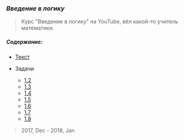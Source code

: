 ### _Введение в логику_

> Курс "Введение в логику" на YouTube, вёл какой-то учитель математики.

##### Содержание:

+ [Текст](logic.txt)

+ Задачи
    * [1.2](logic2-3.jpg)
    * [1.3](logic2-4.jpg)
    * [1.4](logic2-5.jpg)
    * [1.5](logic2-6-not-complited.jpg)
    * [1.6](logic4-1.jpg)
    * [1.7](logic4-2.jpg)
    * [1.8](logic4-3.jpg)

> 2017, Dec - 2018, Jan


